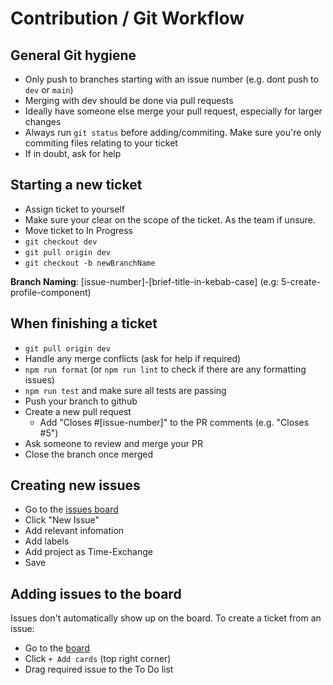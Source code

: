 # Contribution / Git Workflow

## General Git hygiene
- Only push to branches starting with an issue number (e.g. dont push to `dev` or `main`)
- Merging with dev should be done via pull requests
- Ideally have someone else merge your pull request, especially for larger changes
- Always run `git status` before adding/commiting. Make sure you're only commiting files relating to your ticket
- If in doubt, ask for help

## Starting a new ticket
- Assign ticket to yourself
- Make sure your clear on the scope of the ticket. As the team if unsure.
- Move ticket to In Progress
- `git checkout dev`
- `git pull origin dev`
- `git checkout -b newBranchName`

**Branch Naming**: [issue-number]-[brief-title-in-kebab-case] (e.g: 5-create-profile-component)

## When finishing a ticket
- `git pull origin dev`
- Handle any merge conflicts (ask for help if required)
- `npm run format` (or `npm run lint` to check if there are any formatting issues)
- `npm run test` and make sure all tests are passing
- Push your branch to github
- Create a new pull request
  - Add "Closes #[issue-number]" to the PR comments (e.g. "Closes #5") 
- Ask someone to review and merge your PR
- Close the branch once merged

## Creating new issues
- Go to the [issues board](https://github.com/kahikatea-2022/Time-Exchange/issues)
- Click "New Issue"
- Add relevant infomation
- Add labels
- Add project as Time-Exchange
- Save

## Adding issues to the board
Issues don't automatically show up on the board. To create a ticket from an issue:
- Go to the [board](https://github.com/kahikatea-2022/Time-Exchange/projects/1)
- Click `+ Add cards` (top right corner)
- Drag required issue to the To Do list

